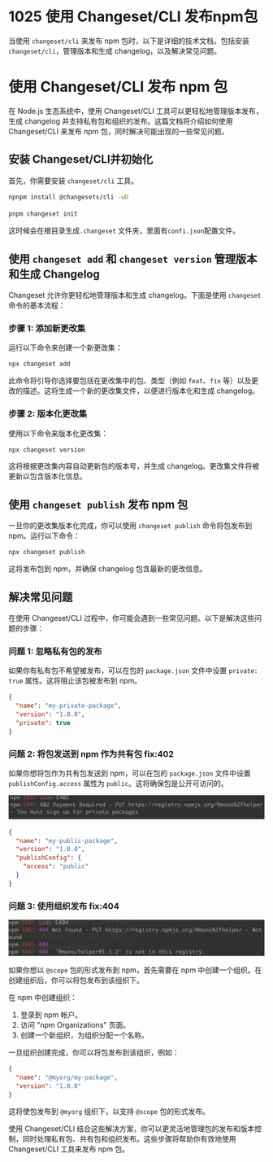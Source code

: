 # 1025 使用 Changeset/CLI 发布npm包

当使用 `changeset/cli` 来发布 npm 包时，以下是详细的技术文档，包括安装 `changeset/cli`，管理版本和生成 changelog，以及解决常见问题。

# 使用 Changeset/CLI 发布 npm 包

在 Node.js 生态系统中，使用 Changeset/CLI 工具可以更轻松地管理版本发布，生成 changelog 并支持私有包和组织的发布。这篇文档将介绍如何使用 Changeset/CLI 来发布 npm 包，同时解决可能出现的一些常见问题。

## 安装 Changeset/CLI并初始化

首先，你需要安装 `changeset/cli` 工具。

```bash
npnpm install @changesets/cli -wD

pnpm changeset init
```

这时候会在根目录生成`.changeset` 文件夹，里面有`confi.json`配置文件。

## 使用 `changeset add` 和 `changeset version` 管理版本和生成 Changelog

Changeset 允许你更轻松地管理版本和生成 changelog。下面是使用 `changeset` 命令的基本流程：

### 步骤 1: 添加新更改集

运行以下命令来创建一个新更改集：

```bash
npx changeset add

```

此命令将引导你选择要包括在更改集中的包、类型（例如 `feat`、`fix` 等）以及更改的描述。这将生成一个新的更改集文件，以便进行版本化和生成 changelog。

### 步骤 2: 版本化更改集

使用以下命令来版本化更改集：

```bash
npx changeset version

```

这将根据更改集内容自动更新包的版本号，并生成 changelog。更改集文件将被更新以包含版本化信息。

## 使用 `changeset publish` 发布 npm 包

一旦你的更改集版本化完成，你可以使用 `changeset publish` 命令将包发布到 npm。运行以下命令：

```bash
npx changeset publish

```

这将发布包到 npm，并确保 changelog 包含最新的更改信息。

## 解决常见问题

在使用 Changeset/CLI 过程中，你可能会遇到一些常见问题。以下是解决这些问题的步骤：

### 问题 1: 忽略私有包的发布

如果你有私有包不希望被发布，可以在包的 `package.json` 文件中设置 `private: true` 属性。这将阻止该包被发布到 npm。

```json
{
  "name": "my-private-package",
  "version": "1.0.0",
  "private": true
}

```

### 问题 2: 将包发送到 npm 作为共有包 fix:402

如果你想将包作为共有包发送到 npm，可以在包的 `package.json` 文件中设置 `publishConfig.access` 属性为 `public`。这将确保包是公开可访问的。

![Untitled](1025%20%E4%BD%BF%E7%94%A8%20Changeset%20CLI%20%E5%8F%91%E5%B8%83npm%E5%8C%85%2014a69c61da444c55bc29bfb0831a9505/Untitled.png)

```json
{
  "name": "my-public-package",
  "version": "1.0.0",
  "publishConfig": {
    "access": "public"
  }
}

```

### 问题 3: 使用组织发布 fix:404

![Untitled](1025%20%E4%BD%BF%E7%94%A8%20Changeset%20CLI%20%E5%8F%91%E5%B8%83npm%E5%8C%85%2014a69c61da444c55bc29bfb0831a9505/Untitled%201.png)

如果你想以 `@scope` 包的形式发布到 npm，首先需要在 npm 中创建一个组织。在创建组织后，你可以将包发布到该组织下。

在 npm 中创建组织：

1. 登录到 npm 帐户。
2. 访问 "npm Organizations" 页面。
3. 创建一个新组织，为组织分配一个名称。

一旦组织创建完成，你可以将包发布到该组织，例如：

```json
{
  "name": "@myorg/my-package",
  "version": "1.0.0"
}

```

这将使包发布到 `@myorg` 组织下，以支持 `@scope` 包的形式发布。

使用 Changeset/CLI 结合这些解决方案，你可以更灵活地管理包的发布和版本控制，同时处理私有包、共有包和组织发布。这些步骤将帮助你有效地使用 Changeset/CLI 工具来发布 npm 包。